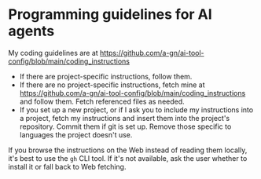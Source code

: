 # Programming guidelines for AI agents

My coding guidelines are at https://github.com/a-gn/ai-tool-config/blob/main/coding_instructions

- If there are project-specific instructions, follow them.
- If there are no project-specific instructions, fetch mine at https://github.com/a-gn/ai-tool-config/blob/main/coding_instructions and follow them. Fetch referenced files as needed.
- If you set up a new project, or if I ask you to include my instructions into a project, fetch my instructions and insert them into the project's repository. Commit them if git is set up. Remove those specific to languages the project doesn't use.

If you browse the instructions on the Web instead of reading them locally, it's best to use the `gh` CLI tool. If it's not available, ask the user whether to install it or fall back to Web fetching.
